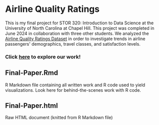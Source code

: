 # Airline Quality Ratings

This is my final project for STOR 320: Introduction to Data Science at the University of North Carolina at Chapel Hill. This project was completed in June 2024 in collaboration with three other students. We analyzed the [Airline Quality Ratings Dataset](https://www.kaggle.com/datasets/mikhail1681/airline-quality-ratings) in order to investigate trends in airline passengers' demographics, travel classes, and satisfaction levels. 

### Click [here](https://escoats.github.io/Airline-Quality-Ratings/Final-Paper.html) to explore our work!

## Final-Paper.Rmd
R Markdown file containing all written work and R code used to yield visualizations. Look here for behind-the-scenes work with R code.

## Final-Paper.html
Raw HTML document (knitted from R Markdown file)
